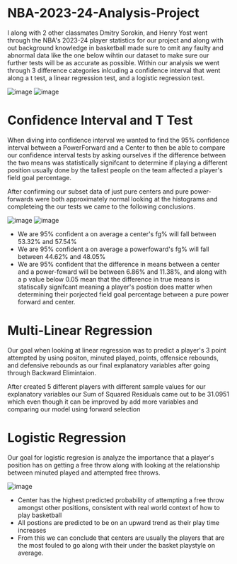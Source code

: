 # NBA-2023-24-Analysis-Project
I along with 2 other classmates Dmitry Sorokin, and Henry Yost went through the NBA's 2023-24 player statistics for our project and along with out background knowledge in basketball made sure to omit any faulty and abnormal data like the one below wihtin our dataset to make sure our further tests will be as accurate as possible. Within our analysis we went through 3 difference categories inlcuding a confidence interval that went along a t test, a linear regression test, and a logistic regression test.

![image](https://github.com/user-attachments/assets/e8f20dcd-31cf-412d-8cad-ee02fca4a469)
![image](https://github.com/user-attachments/assets/d692dc28-7609-4994-ae62-766f8e535cbc)

# Confidence Interval and T Test
When diving into confidence interval we wanted to find the 95% confidence interval between a PowerForward and a Center to then be able to compare our confidence interval tests by asking ourselves if the difference between the two means was statistically signifcant to determine if playing a different position usually done by the tallest people on the team affected a player's field goal percentage. 

After confirming our subset data of just pure centers and pure power-forwards were both approximately normal looking at the histograms and completeing the our tests we came to the following conclusions. 

![image](https://github.com/user-attachments/assets/2681943a-f00d-47c4-afdc-a9df46589005)
![image](https://github.com/user-attachments/assets/f9b4e390-cee0-47b0-b08e-16b480e44de6)

- We are 95% confident a on average a center's fg% will fall between 53.32% and 57.54%
- We are 95% confident a on average a powerfoward's fg% will fall between 44.62% and 48.05%
- We are 95% confident that the difference in means between a center and a power-foward will be between 6.86% and 11.38%, and along with a p value below 0.05 mean that the difference in true means is statiscally signifcant meaning a player's postion does matter when determining their porjected field goal percentage between a pure power forward and center. 

# Multi-Linear Regression

Our goal when looking at linear regression was to predict a player's 3 point attempted by using positon, minuted played, points, offensice rebounds, and defensive rebounds as our final explanatory variables after going through Backward Elimintaion. 

After created 5 different players with different sample values for our explanatory variables our Sum of Squared Residuals came out to be 31.0951 which even though it can be improved by add more variables and comparing our model using forward selection

# Logistic Regression

Our goal for logistic regresion is analyze the importance that a player's position has on getting a free throw along with looking at the relationship between minuted played and attempted free throws. 

![image](https://github.com/user-attachments/assets/3135a31e-e203-4cdd-9404-26373cac3cdc)

- Center has the highest predicted probability of attempting a free throw amongst other positions, consistent with real world context of how to play basketball
- All postions are predicted to be on an upward trend as their play time increases
- From this we can conclude that centers are usually the players that are the most fouled to go along with their under the basket playstyle on average. 




